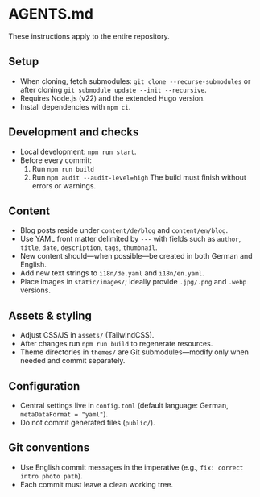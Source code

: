 # AGENTS.md

These instructions apply to the entire repository.

## Setup
- When cloning, fetch submodules:
  `git clone --recurse-submodules` or after cloning `git submodule update --init --recursive`.
- Requires Node.js (v22) and the extended Hugo version.
- Install dependencies with `npm ci`.

## Development and checks
- Local development: `npm run start`.
- Before every commit:
  1. Run `npm run build`
  2. Run `npm audit --audit-level=high`
  The build must finish without errors or warnings.

## Content
- Blog posts reside under `content/de/blog` and `content/en/blog`.
- Use YAML front matter delimited by `---` with fields such as `author`, `title`, `date`, `description`, `tags`, `thumbnail`.
- New content should—when possible—be created in both German and English.
- Add new text strings to `i18n/de.yaml` and `i18n/en.yaml`.
- Place images in `static/images/`; ideally provide `.jpg/.png` and `.webp` versions.

## Assets & styling
- Adjust CSS/JS in `assets/` (TailwindCSS).
- After changes run `npm run build` to regenerate resources.
- Theme directories in `themes/` are Git submodules—modify only when needed and commit separately.

## Configuration
- Central settings live in `config.toml` (default language: German, `metaDataFormat = "yaml"`).
- Do not commit generated files (`public/`).

## Git conventions
- Use English commit messages in the imperative (e.g., `fix: correct intro photo path`).
- Each commit must leave a clean working tree.


